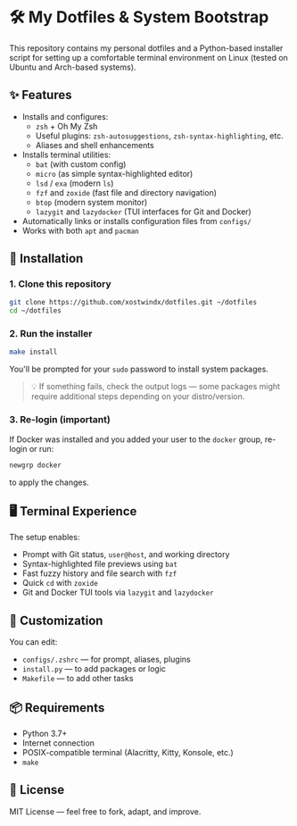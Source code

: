 # 🛠️ My Dotfiles & System Bootstrap

This repository contains my personal dotfiles and a Python-based installer script for setting up a comfortable terminal environment on Linux (tested on Ubuntu and Arch-based systems).

## ✨ Features

- Installs and configures:
  - `zsh` + Oh My Zsh
  - Useful plugins: `zsh-autosuggestions`, `zsh-syntax-highlighting`, etc.
  - Aliases and shell enhancements
- Installs terminal utilities:
  - `bat` (with custom config)
  - `micro` (as simple syntax-highlighted editor)
  - `lsd` / `exa` (modern `ls`)
  - `fzf` and `zoxide` (fast file and directory navigation)
  - `btop` (modern system monitor)
  - `lazygit` and `lazydocker` (TUI interfaces for Git and Docker)
- Automatically links or installs configuration files from `configs/`
- Works with both `apt` and `pacman`

## 🚀 Installation

### 1. Clone this repository

```bash
git clone https://github.com/xostwindx/dotfiles.git ~/dotfiles
cd ~/dotfiles
```

### 2. Run the installer

```bash
make install
```

You'll be prompted for your `sudo` password to install system packages.

> 💡 If something fails, check the output logs — some packages might require additional steps depending on your distro/version.

### 3. Re-login (important)

If Docker was installed and you added your user to the `docker` group, re-login or run:

```bash
newgrp docker
```

to apply the changes.

## 🖥 Terminal Experience

The setup enables:

- Prompt with Git status, `user@host`, and working directory
- Syntax-highlighted file previews using `bat`
- Fast fuzzy history and file search with `fzf`
- Quick `cd` with `zoxide`
- Git and Docker TUI tools via `lazygit` and `lazydocker`

## 🔧 Customization

You can edit:

- `configs/.zshrc` — for prompt, aliases, plugins
- `install.py` — to add packages or logic
- `Makefile` — to add other tasks

## 📦 Requirements

- Python 3.7+
- Internet connection
- POSIX-compatible terminal (Alacritty, Kitty, Konsole, etc.)
- `make`

## 📄 License
MIT License — feel free to fork, adapt, and improve.
